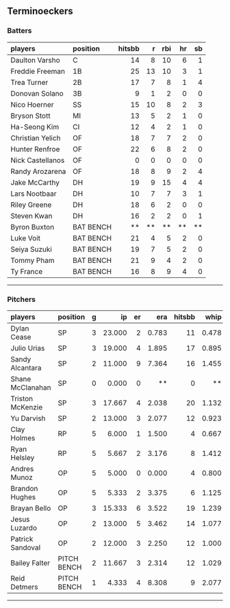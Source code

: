 ## Terminoeckers

### Batters

 
|players          |position  | hitsbb|  r| rbi| hr| sb| 
|:----------------|:---------|------:|--:|---:|--:|--:| 
|Daulton Varsho   |C         |     14|  8|  10|  6|  1| 
|Freddie Freeman  |1B        |     25| 13|  10|  3|  1| 
|Trea Turner      |2B        |     17|  7|   8|  1|  4| 
|Donovan Solano   |3B        |      9|  1|   2|  0|  0| 
|Nico Hoerner     |SS        |     15| 10|   8|  2|  3| 
|Bryson Stott     |MI        |     13|  5|   2|  1|  0| 
|Ha-Seong Kim     |CI        |     12|  4|   2|  1|  0| 
|Christian Yelich |OF        |     18|  7|   7|  2|  0| 
|Hunter Renfroe   |OF        |     22|  6|   8|  2|  0| 
|Nick Castellanos |OF        |      0|  0|   0|  0|  0| 
|Randy Arozarena  |OF        |     18|  8|   9|  2|  4| 
|Jake McCarthy    |DH        |     19|  9|  15|  4|  4| 
|Lars Nootbaar    |DH        |     10|  7|   7|  3|  1| 
|Riley Greene     |DH        |     18|  6|   2|  0|  0| 
|Steven Kwan      |DH        |     16|  2|   2|  0|  1| 
|Byron Buxton     |BAT BENCH |     **| **|  **| **| **| 
|Luke Voit        |BAT BENCH |     21|  4|   5|  2|  0| 
|Seiya Suzuki     |BAT BENCH |     19|  7|   5|  2|  0| 
|Tommy Pham       |BAT BENCH |     21|  9|   4|  2|  0| 
|Ty France        |BAT BENCH |     16|  8|   9|  4|  0| 

* * *

### Pitchers

 
|players          |position    |  g|     ip| er|   era| hitsbb|  whip| so|  w| sv| 
|:----------------|:-----------|--:|------:|--:|-----:|------:|-----:|--:|--:|--:| 
|Dylan Cease      |SP          |  3| 23.000|  2| 0.783|     11| 0.478| 24|  2|  0| 
|Julio Urias      |SP          |  3| 19.000|  4| 1.895|     17| 0.895| 14|  3|  0| 
|Sandy Alcantara  |SP          |  2| 11.000|  9| 7.364|     16| 1.455| 10|  0|  0| 
|Shane McClanahan |SP          |  0|  0.000|  0|    **|      0|    **|  0|  0|  0| 
|Triston McKenzie |SP          |  3| 17.667|  4| 2.038|     20| 1.132| 17|  1|  0| 
|Yu Darvish       |SP          |  2| 13.000|  3| 2.077|     12| 0.923| 15|  2|  0| 
|Clay Holmes      |RP          |  5|  6.000|  1| 1.500|      4| 0.667|  6|  0|  2| 
|Ryan Helsley     |RP          |  5|  5.667|  2| 3.176|      8| 1.412|  7|  1|  3| 
|Andres Munoz     |OP          |  5|  5.000|  0| 0.000|      4| 0.800|  6|  0|  0| 
|Brandon Hughes   |OP          |  5|  5.333|  2| 3.375|      6| 1.125|  3|  0|  1| 
|Brayan Bello     |OP          |  3| 15.333|  6| 3.522|     19| 1.239| 14|  1|  0| 
|Jesus Luzardo    |OP          |  2| 13.000|  5| 3.462|     14| 1.077| 13|  0|  0| 
|Patrick Sandoval |OP          |  2| 12.000|  3| 2.250|     12| 1.000| 11|  1|  0| 
|Bailey Falter    |PITCH BENCH |  2| 11.667|  3| 2.314|     12| 1.029|  9|  2|  0| 
|Reid Detmers     |PITCH BENCH |  1|  4.333|  4| 8.308|      9| 2.077|  6|  0|  0| 


* * *


